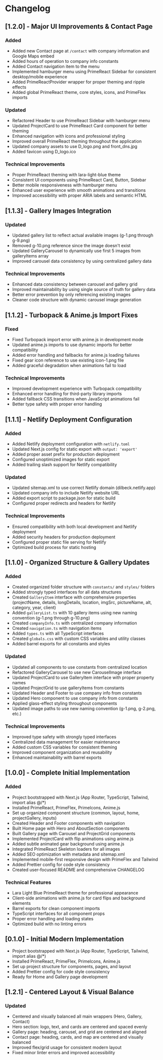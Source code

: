 # Changelog

## [1.2.0] - Major UI Improvements & Contact Page

### Added

- Added new Contact page at `/contact` with company information and Google Maps embed
- Added hours of operation to company info constants
- Added Contact navigation item to the menu
- Implemented hamburger menu using PrimeReact Sidebar for consistent desktop/mobile experience
- Added PrimeReactProvider wrapper for proper theming and ripple effects
- Added global PrimeReact theme, core styles, icons, and PrimeFlex imports

### Updated

- Refactored Header to use PrimeReact Sidebar with hamburger menu
- Updated ProjectCard to use PrimeReact Card component for better theming
- Enhanced navigation with icons and professional styling
- Improved overall PrimeReact theming throughout the application
- Updated company assets to use D_logo.png and front_dns.jpg
- Added favicon using D_logo.ico

### Technical Improvements

- Proper PrimeReact theming with lara-light-blue theme
- Consistent UI components using PrimeReact Card, Button, Sidebar
- Better mobile responsiveness with hamburger menu
- Enhanced user experience with smooth animations and transitions
- Improved accessibility with proper ARIA labels and semantic HTML

## [1.1.3] - Gallery Images Integration

### Updated

- Updated gallery list to reflect actual available images (g-1.png through g-9.png)
- Removed g-10.png reference since the image doesn't exist
- Updated GalleryCarousel to dynamically use first 5 images from galleryItems array
- Improved carousel data consistency by using centralized gallery data

### Technical Improvements

- Enhanced data consistency between carousel and gallery grid
- Improved maintainability by using single source of truth for gallery data
- Better error prevention by only referencing existing images
- Cleaner code structure with dynamic carousel image generation

## [1.1.2] - Turbopack & Anime.js Import Fixes

### Fixed

- Fixed Turbopack import error with anime.js in development mode
- Updated anime.js imports to use dynamic imports for better compatibility
- Added error handling and fallbacks for anime.js loading failures
- Fixed gear icon reference to use existing icon-1.png file
- Added graceful degradation when animations fail to load

### Technical Improvements

- Improved development experience with Turbopack compatibility
- Enhanced error handling for third-party library imports
- Added fallback CSS transitions when JavaScript animations fail
- Better type safety with proper error handling

## [1.1.1] - Netlify Deployment Configuration

### Added

- Added Netlify deployment configuration with `netlify.toml`
- Updated Next.js config for static export with `output: 'export'`
- Added proper asset prefix for production deployment
- Configured unoptimized images for static export
- Added trailing slash support for Netlify compatibility

### Updated

- Updated sitemap.xml to use correct Netlify domain (dilbeck.netlify.app)
- Updated company info to include Netlify website URL
- Added export script to package.json for static build
- Configured proper redirects and headers for Netlify

### Technical Improvements

- Ensured compatibility with both local development and Netlify deployment
- Added security headers for production deployment
- Configured proper static file serving for Netlify
- Optimized build process for static hosting

## [1.1.0] - Organized Structure & Gallery Updates

### Added

- Created organized folder structure with `constants/` and `styles/` folders
- Added strongly typed interfaces for all data structures
- Created `GalleryItem` interface with comprehensive properties (projectName, details, longDetails, location, imgSrc, pictureName, alt, category, year, client)
- Added `galleryList.ts` with 10 gallery items using new naming convention (g-1.png through g-10.png)
- Created `companyInfo.ts` with centralized company information
- Created `navigation.ts` with navigation items
- Added `types.ts` with all TypeScript interfaces
- Created `globals.css` with custom CSS variables and utility classes
- Added barrel exports for all constants and styles

### Updated

- Updated all components to use constants from centralized location
- Refactored GalleryCarousel to use new CarouselImage interface
- Updated ProjectCard to use GalleryItem interface with proper property names
- Updated ProjectGrid to use galleryItems from constants
- Updated Header and Footer to use company info from constants
- Updated Hero component to use company info from constants
- Applied glass-effect styling throughout components
- Updated image paths to use new naming convention (g-1.png, g-2.png, etc.)

### Technical Improvements

- Improved type safety with strongly typed interfaces
- Centralized data management for easier maintenance
- Added custom CSS variables for consistent theming
- Improved component organization and reusability
- Enhanced maintainability with barrel exports

## [1.0.0] - Complete Initial Implementation

### Added

- Project bootstrapped with Next.js (App Router, TypeScript, Tailwind, import alias @/\*)
- Installed PrimeReact, PrimeFlex, PrimeIcons, Anime.js
- Set up organized component structure (common, layout, home, projectGallery, inputs)
- Created Header and Footer components with navigation
- Built Home page with Hero and AboutSection components
- Built Gallery page with Carousel and ProjectGrid components
- Implemented ProjectCard with flip animations using anime.js
- Added subtle animated gear background using anime.js
- Integrated PrimeReact Skeleton loaders for all images
- Added SEO optimization with metadata and sitemap.xml
- Implemented mobile-first responsive design with PrimeFlex and Tailwind
- Added Prettier config for code style consistency
- Created user-focused README and comprehensive CHANGELOG

### Technical Features

- Lara Light Blue PrimeReact theme for professional appearance
- Client-side animations with anime.js for card flips and background elements
- Barrel exports for clean component imports
- TypeScript interfaces for all component props
- Proper error handling and loading states
- Optimized build with no linting errors

## [0.1.0] - Initial Modern Implementation

- Project bootstrapped with Next.js (App Router, TypeScript, Tailwind, import alias @/\*)
- Installed PrimeReact, PrimeFlex, PrimeIcons, Anime.js
- Set up project structure for components, pages, and layout
- Added Prettier config for code style consistency
- Ready for Home and Gallery page development

## [1.2.1] - Centered Layout & Visual Balance

### Updated

- Centered and visually balanced all main wrappers (Hero, Gallery, Contact)
- Hero section: logo, text, and cards are centered and spaced evenly
- Gallery page: heading, carousel, and grid are centered and aligned
- Contact page: heading, cards, and map are centered and visually balanced
- Improved flex/grid usage for consistent modern layout
- Fixed minor linter errors and improved accessibility
